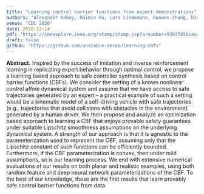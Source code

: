 ```yaml
---
title: "Learning control barrier functions from expert demonstrations"
authors: "Alexander Robey, Haimin Hu, Lars Lindemann, Hanwen Zhang, Dimos V. Dimarogonas, Stephen Tu, Nikolai Matni"
venue: "CDC 2020"
date: 2020-12-14
pdf: "https://ieeexplore.ieee.org/stamp/stamp.jsp?arnumber=9303785&casa_token=dXOexrPhjFAAAAAA:iP8CcJAudz54yoBQVNmC6BiCjTrLISbeCihP_lgvJASH9tdGlRkyhJEwMBHDb9ylRVzkQPD3HQ&tag"
draft: false
github: "https://github.com/unstable-zeros/learning-cbfs"
---
```


**Abstract.** Inspired by the success of imitation and inverse reinforcement learning in replicating expert behavior through optimal control, we propose a learning based approach to safe controller synthesis based on control barrier functions (CBFs). We consider the setting of a known nonlinear control affine dynamical system and assume that we have access to safe trajectories generated by an expert - a practical example of such a setting would be a kinematic model of a self-driving vehicle with safe trajectories (e.g., trajectories that avoid collisions with obstacles in the environment) generated by a human driver. We then propose and analyze an optimization based approach to learning a CBF that enjoys provable safety guarantees under suitable Lipschitz smoothness assumptions on the underlying dynamical system. A strength of our approach is that it is agnostic to the parameterization used to represent the CBF, assuming only that the Lipschitz constant of such functions can be efficiently bounded. Furthermore, if the CBF parameterization is convex, then under mild assumptions, so is our learning process. We end with extensive numerical evaluations of our results on both planar and realistic examples, using both random feature and deep neural network parameterizations of the CBF. To the best of our knowledge, these are the first results that learn provably safe control barrier functions from data.